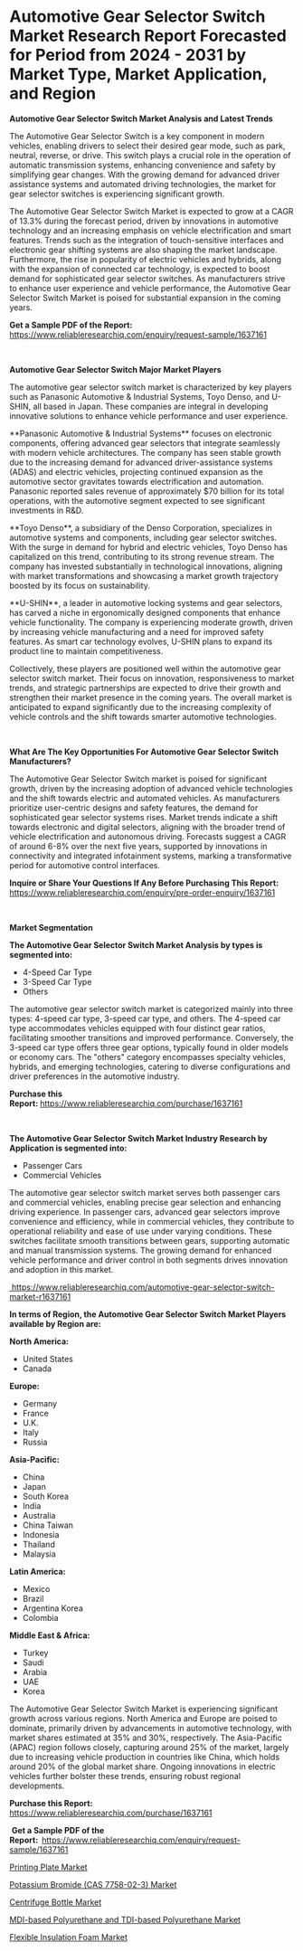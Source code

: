 <p><h1>Automotive Gear Selector Switch Market Research Report Forecasted for Period from 2024 -  2031 by Market Type, Market Application, and Region</h1></p><p><strong>Automotive Gear Selector Switch Market Analysis and Latest Trends</strong></p>
<p><p>The Automotive Gear Selector Switch is a key component in modern vehicles, enabling drivers to select their desired gear mode, such as park, neutral, reverse, or drive. This switch plays a crucial role in the operation of automatic transmission systems, enhancing convenience and safety by simplifying gear changes. With the growing demand for advanced driver assistance systems and automated driving technologies, the market for gear selector switches is experiencing significant growth.</p><p>The Automotive Gear Selector Switch Market is expected to grow at a CAGR of 13.3% during the forecast period, driven by innovations in automotive technology and an increasing emphasis on vehicle electrification and smart features. Trends such as the integration of touch-sensitive interfaces and electronic gear shifting systems are also shaping the market landscape. Furthermore, the rise in popularity of electric vehicles and hybrids, along with the expansion of connected car technology, is expected to boost demand for sophisticated gear selector switches. As manufacturers strive to enhance user experience and vehicle performance, the Automotive Gear Selector Switch Market is poised for substantial expansion in the coming years.</p></p>
<p><strong>Get a Sample PDF of the Report:&nbsp;</strong> <a href="https://www.reliableresearchiq.com/enquiry/request-sample/1637161">https://www.reliableresearchiq.com/enquiry/request-sample/1637161</a></p>
<p>&nbsp;</p>
<p><strong>Automotive Gear Selector Switch Major Market Players</strong></p>
<p><p>The automotive gear selector switch market is characterized by key players such as Panasonic Automotive & Industrial Systems, Toyo Denso, and U-SHIN, all based in Japan. These companies are integral in developing innovative solutions to enhance vehicle performance and user experience.</p><p>**Panasonic Automotive & Industrial Systems** focuses on electronic components, offering advanced gear selectors that integrate seamlessly with modern vehicle architectures. The company has seen stable growth due to the increasing demand for advanced driver-assistance systems (ADAS) and electric vehicles, projecting continued expansion as the automotive sector gravitates towards electrification and automation. Panasonic reported sales revenue of approximately $70 billion for its total operations, with the automotive segment expected to see significant investments in R&D.</p><p>**Toyo Denso**, a subsidiary of the Denso Corporation, specializes in automotive systems and components, including gear selector switches. With the surge in demand for hybrid and electric vehicles, Toyo Denso has capitalized on this trend, contributing to its strong revenue stream. The company has invested substantially in technological innovations, aligning with market transformations and showcasing a market growth trajectory boosted by its focus on sustainability.</p><p>**U-SHIN**, a leader in automotive locking systems and gear selectors, has carved a niche in ergonomically designed components that enhance vehicle functionality. The company is experiencing moderate growth, driven by increasing vehicle manufacturing and a need for improved safety features. As smart car technology evolves, U-SHIN plans to expand its product line to maintain competitiveness.</p><p>Collectively, these players are positioned well within the automotive gear selector switch market. Their focus on innovation, responsiveness to market trends, and strategic partnerships are expected to drive their growth and strengthen their market presence in the coming years. The overall market is anticipated to expand significantly due to the increasing complexity of vehicle controls and the shift towards smarter automotive technologies.</p></p>
<p>&nbsp;</p>
<p><strong>What Are The Key Opportunities For Automotive Gear Selector Switch Manufacturers?</strong></p>
<p><p>The Automotive Gear Selector Switch market is poised for significant growth, driven by the increasing adoption of advanced vehicle technologies and the shift towards electric and automated vehicles. As manufacturers prioritize user-centric designs and safety features, the demand for sophisticated gear selector systems rises. Market trends indicate a shift towards electronic and digital selectors, aligning with the broader trend of vehicle electrification and autonomous driving. Forecasts suggest a CAGR of around 6-8% over the next five years, supported by innovations in connectivity and integrated infotainment systems, marking a transformative period for automotive control interfaces.</p></p>
<p><strong>Inquire or Share Your Questions If Any Before Purchasing This Report:</strong> <a href="https://www.reliableresearchiq.com/enquiry/pre-order-enquiry/1637161">https://www.reliableresearchiq.com/enquiry/pre-order-enquiry/1637161</a></p>
<p>&nbsp;</p>
<p><strong>Market Segmentation</strong></p>
<p><strong>The Automotive Gear Selector Switch Market Analysis by types is segmented into:</strong></p>
<p><ul><li>4-Speed Car Type</li><li>3-Speed Car Type</li><li>Others</li></ul></p>
<p><p>The automotive gear selector switch market is categorized mainly into three types: 4-speed car type, 3-speed car type, and others. The 4-speed car type accommodates vehicles equipped with four distinct gear ratios, facilitating smoother transitions and improved performance. Conversely, the 3-speed car type offers three gear options, typically found in older models or economy cars. The "others" category encompasses specialty vehicles, hybrids, and emerging technologies, catering to diverse configurations and driver preferences in the automotive industry.</p></p>
<p><strong>Purchase this Report:&nbsp;</strong><a href="https://www.reliableresearchiq.com/purchase/1637161">https://www.reliableresearchiq.com/purchase/1637161</a></p>
<p>&nbsp;</p>
<p><strong>The Automotive Gear Selector Switch Market Industry Research by Application is segmented into:</strong></p>
<p><ul><li>Passenger Cars</li><li>Commercial Vehicles</li></ul></p>
<p><p>The automotive gear selector switch market serves both passenger cars and commercial vehicles, enabling precise gear selection and enhancing driving experience. In passenger cars, advanced gear selectors improve convenience and efficiency, while in commercial vehicles, they contribute to operational reliability and ease of use under varying conditions. These switches facilitate smooth transitions between gears, supporting automatic and manual transmission systems. The growing demand for enhanced vehicle performance and driver control in both segments drives innovation and adoption in this market.</p></p>
<p><a href="https://www.reliableresearchiq.com/automotive-gear-selector-switch-market-r1637161">&nbsp;https://www.reliableresearchiq.com/automotive-gear-selector-switch-market-r1637161</a></p>
<p><strong>In terms of Region, the Automotive Gear Selector Switch Market Players available by Region are:</strong></p>
<p>
    <p> <strong> North America: </strong>
        <ul>
            <li>United States</li>
            <li>Canada</li>
        </ul>
        </p> 
    <p> <strong> Europe: </strong>
        <ul>
            <li>Germany</li>
            <li>France</li>
            <li>U.K.</li>
            <li>Italy</li>
            <li>Russia</li>
        </ul>
        </p> 
    <p> <strong> Asia-Pacific: </strong>
        <ul>
            <li>China</li>
            <li>Japan</li>
            <li>South Korea</li>
            <li>India</li>
            <li>Australia</li>
            <li>China Taiwan</li>
            <li>Indonesia</li>
            <li>Thailand</li>
            <li>Malaysia</li>
        </ul>
        </p> 
    <p> <strong> Latin America: </strong>
        <ul>
            <li>Mexico</li>
            <li>Brazil</li>
            <li>Argentina Korea</li>
            <li>Colombia</li>
        </ul>
        </p> 
    <p> <strong> Middle East & Africa: </strong>
        <ul>
            <li>Turkey</li>
            <li>Saudi</li>
            <li>Arabia</li>
            <li>UAE</li>
            <li>Korea</li>
        </ul>
    </p>
    </p>
<p><p>The Automotive Gear Selector Switch Market is experiencing significant growth across various regions. North America and Europe are poised to dominate, primarily driven by advancements in automotive technology, with market shares estimated at 35% and 30%, respectively. The Asia-Pacific (APAC) region follows closely, capturing around 25% of the market, largely due to increasing vehicle production in countries like China, which holds around 20% of the global market share. Ongoing innovations in electric vehicles further bolster these trends, ensuring robust regional developments.</p></p>
<p><strong>Purchase this Report: </strong><a href="https://www.reliableresearchiq.com/purchase/1637161">https://www.reliableresearchiq.com/purchase/1637161</a></p>
<p>&nbsp;<strong>Get a Sample PDF of the Report:&nbsp;&nbsp;</strong><a href="https://www.reliableresearchiq.com/enquiry/request-sample/1637161">https://www.reliableresearchiq.com/enquiry/request-sample/1637161</a></p>
<p><strong></strong></p>
<p><p><a href="https://issuu.com/reportprime-2/docs/printing-plate-market-size-2030.ppt_2c814b9ebfbfb4">Printing Plate Market</a></p><p><a href="https://medium.com/@lacyquitzon1909/potassium-bromide-cas-7758-02-3-market-a-global-and-regional-analysis-focus-on-region-a8a296536679?postPublishedType=repub">Potassium Bromide (CAS 7758-02-3) Market</a></p><p><a href="https://issuu.com/reportprime-2/docs/centrifuge-bottle-market-size-2030._cdf848e5ac23c3">Centrifuge Bottle Market</a></p><p><a href="https://medium.com/@mrjessycarter/what-innovations-and-market-trends-are-shaping-the-mdi-based-polyurethane-and-tdi-based-016fdde3a15e">MDI-based Polyurethane and TDI-based Polyurethane Market</a></p><p><a href="https://www.linkedin.com/pulse/emerging-trends-flexible-insulation-foam-market-global-gnp8e?trackingId=H%2FlRhEaGRJ%2BEzfS6cDLHiA%3D%3D">Flexible Insulation Foam Market</a></p></p>